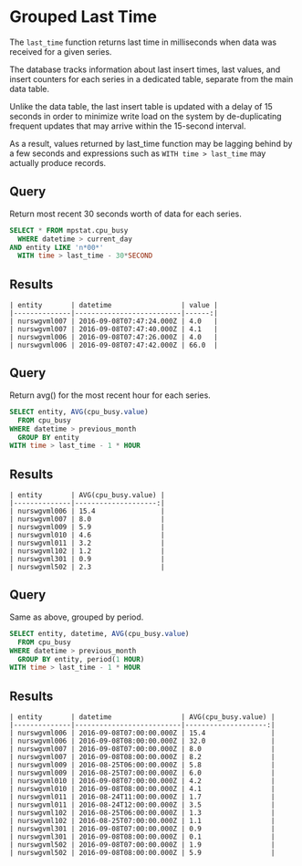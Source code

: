 # Grouped Last Time

The `last_time` function returns last time in milliseconds when data was received for a given series.

The database tracks information about last insert times, last values, and insert counters for each series in a dedicated table, separate from the main data table.

Unlike the data table, the last insert table is updated with a delay of 15 seconds in order to minimize write load on the system by de-duplicating frequent updates that may arrive within the 15-second interval.

As a result, values returned by last_time function may be lagging behind by a few seconds and expressions such as `WITH time > last_time` may actually produce records.

## Query

Return most recent 30 seconds worth of data for each series.

```sql
SELECT * FROM mpstat.cpu_busy
  WHERE datetime > current_day
AND entity LIKE 'n*00*'
  WITH time > last_time - 30*SECOND
```

## Results

```ls
| entity       | datetime                 | value | 
|--------------|--------------------------|------:| 
| nurswgvml007 | 2016-09-08T07:47:24.000Z | 4.0   | 
| nurswgvml007 | 2016-09-08T07:47:40.000Z | 4.1   | 
| nurswgvml006 | 2016-09-08T07:47:26.000Z | 4.0   | 
| nurswgvml006 | 2016-09-08T07:47:42.000Z | 66.0  | 
```

## Query

Return avg() for the most recent hour for each series.  

```sql
SELECT entity, AVG(cpu_busy.value)
  FROM cpu_busy
WHERE datetime > previous_month
  GROUP BY entity
WITH time > last_time - 1 * HOUR
```

## Results

```ls
| entity       | AVG(cpu_busy.value) | 
|--------------|--------------------:| 
| nurswgvml006 | 15.4                | 
| nurswgvml007 | 8.0                 | 
| nurswgvml009 | 5.9                 | 
| nurswgvml010 | 4.6                 | 
| nurswgvml011 | 3.2                 | 
| nurswgvml102 | 1.2                 | 
| nurswgvml301 | 0.9                 | 
| nurswgvml502 | 2.3                 | 
```

## Query

Same as above, grouped by period.  

```sql
SELECT entity, datetime, AVG(cpu_busy.value)
  FROM cpu_busy
WHERE datetime > previous_month
  GROUP BY entity, period(1 HOUR)
WITH time > last_time - 1 * HOUR
```

## Results

```ls
| entity       | datetime                 | AVG(cpu_busy.value) | 
|--------------|--------------------------|--------------------:| 
| nurswgvml006 | 2016-09-08T07:00:00.000Z | 15.4                | 
| nurswgvml006 | 2016-09-08T08:00:00.000Z | 32.0                | 
| nurswgvml007 | 2016-09-08T07:00:00.000Z | 8.0                 | 
| nurswgvml007 | 2016-09-08T08:00:00.000Z | 8.2                 | 
| nurswgvml009 | 2016-08-25T06:00:00.000Z | 5.8                 | 
| nurswgvml009 | 2016-08-25T07:00:00.000Z | 6.0                 | 
| nurswgvml010 | 2016-09-08T07:00:00.000Z | 4.2                 | 
| nurswgvml010 | 2016-09-08T08:00:00.000Z | 4.1                 | 
| nurswgvml011 | 2016-08-24T11:00:00.000Z | 1.7                 | 
| nurswgvml011 | 2016-08-24T12:00:00.000Z | 3.5                 | 
| nurswgvml102 | 2016-08-25T06:00:00.000Z | 1.3                 | 
| nurswgvml102 | 2016-08-25T07:00:00.000Z | 1.1                 | 
| nurswgvml301 | 2016-09-08T07:00:00.000Z | 0.9                 | 
| nurswgvml301 | 2016-09-08T08:00:00.000Z | 0.1                 | 
| nurswgvml502 | 2016-09-08T07:00:00.000Z | 1.9                 | 
| nurswgvml502 | 2016-09-08T08:00:00.000Z | 5.9                 | 
```
